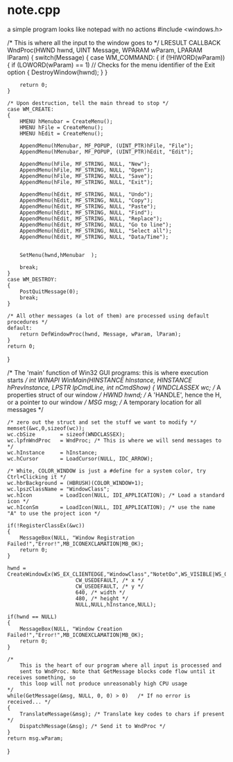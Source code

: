 # note.cpp
a simple program looks like notepad with no actions 
#include <windows.h>

/* This is where all the input to the window goes to */
LRESULT CALLBACK WndProc(HWND hwnd, UINT Message, WPARAM wParam, LPARAM lParam)
{
    switch(Message)
    {
    case WM_COMMAND:
    {
        if (!HIWORD(wParam))
        {
            if (LOWORD(wParam) == 1) // Checks for the menu identifier of the Exit option
            {
                DestroyWindow(hwnd);
            }
        }

        return 0;
    }

    /* Upon destruction, tell the main thread to stop */
    case WM_CREATE:
    {
        HMENU hMenubar = CreateMenu();
        HMENU hFile = CreateMenu();
        HMENU hEdit = CreateMenu();

        AppendMenu(hMenubar, MF_POPUP, (UINT_PTR)hFile, "File");
        AppendMenu(hMenubar, MF_POPUP, (UINT_PTR)hEdit, "Edit");

        AppendMenu(hFile, MF_STRING, NULL, "New");
        AppendMenu(hFile, MF_STRING, NULL, "Open");
        AppendMenu(hFile, MF_STRING, NULL, "Save");
        AppendMenu(hFile, MF_STRING, NULL, "Exit");

        AppendMenu(hEdit, MF_STRING, NULL, "Undo");
        AppendMenu(hEdit, MF_STRING, NULL, "Copy");
        AppendMenu(hEdit, MF_STRING, NULL, "Paste");
        AppendMenu(hEdit, MF_STRING, NULL, "Find");
        AppendMenu(hEdit, MF_STRING, NULL, "Replace");
        AppendMenu(hEdit, MF_STRING, NULL, "Go to line");
        AppendMenu(hEdit, MF_STRING, NULL, "Select all");
        AppendMenu(hEdit, MF_STRING, NULL, "Data/Time");


        SetMenu(hwnd,hMenubar  );

        break;
    }
    case WM_DESTROY:
    {
        PostQuitMessage(0);
        break;
    }

    /* All other messages (a lot of them) are processed using default procedures */
    default:
        return DefWindowProc(hwnd, Message, wParam, lParam);
    }
    return 0;
}

/* The 'main' function of Win32 GUI programs: this is where execution starts */
int WINAPI WinMain(HINSTANCE hInstance, HINSTANCE hPrevInstance, LPSTR lpCmdLine, int nCmdShow)
{
    WNDCLASSEX wc; /* A properties struct of our window */
    HWND hwnd; /* A 'HANDLE', hence the H, or a pointer to our window */
    MSG msg; /* A temporary location for all messages */

    /* zero out the struct and set the stuff we want to modify */
    memset(&wc,0,sizeof(wc));
    wc.cbSize		 = sizeof(WNDCLASSEX);
    wc.lpfnWndProc	 = WndProc; /* This is where we will send messages to */
    wc.hInstance	 = hInstance;
    wc.hCursor		 = LoadCursor(NULL, IDC_ARROW);

    /* White, COLOR_WINDOW is just a #define for a system color, try Ctrl+Clicking it */
    wc.hbrBackground = (HBRUSH)(COLOR_WINDOW+1);
    wc.lpszClassName = "WindowClass";
    wc.hIcon		 = LoadIcon(NULL, IDI_APPLICATION); /* Load a standard icon */
    wc.hIconSm		 = LoadIcon(NULL, IDI_APPLICATION); /* use the name "A" to use the project icon */

    if(!RegisterClassEx(&wc))
    {
        MessageBox(NULL, "Window Registration Failed!","Error!",MB_ICONEXCLAMATION|MB_OK);
        return 0;
    }

    hwnd = CreateWindowEx(WS_EX_CLIENTEDGE,"WindowClass","NotetOo",WS_VISIBLE|WS_OVERLAPPEDWINDOW,
                          CW_USEDEFAULT, /* x */
                          CW_USEDEFAULT, /* y */
                          640, /* width */
                          480, /* height */
                          NULL,NULL,hInstance,NULL);

    if(hwnd == NULL)
    {
        MessageBox(NULL, "Window Creation Failed!","Error!",MB_ICONEXCLAMATION|MB_OK);
        return 0;
    }

    /*
    	This is the heart of our program where all input is processed and
    	sent to WndProc. Note that GetMessage blocks code flow until it receives something, so
    	this loop will not produce unreasonably high CPU usage
    */
    while(GetMessage(&msg, NULL, 0, 0) > 0)   /* If no error is received... */
    {
        TranslateMessage(&msg); /* Translate key codes to chars if present */
        DispatchMessage(&msg); /* Send it to WndProc */
    }
    return msg.wParam;
}
